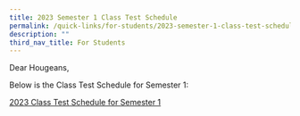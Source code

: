 ```yaml
---
title: 2023 Semester 1 Class Test Schedule
permalink: /quick-links/for-students/2023-semester-1-class-test-schedule/
description: ""
third_nav_title: For Students
---
```

Dear Hougeans,  
  
Below is the Class Test Schedule for Semester 1:  

[2023 Class Test Schedule for Semester 1](/files/Timetables/2023%20Class%20Test%20Schedule%20Semester%201.pdf)